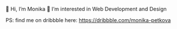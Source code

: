 👋 Hi, I’m Monika
👀 I’m interested in Web Development and Design

PS: find me on dribbble here: https://dribbble.com/monika-petkova

<!---
monika-petkova/monika-petkova is a ✨ special ✨ repository because its `README.md` (this file) appears on your GitHub profile.
You can click the Preview link to take a look at your changes.
--->
